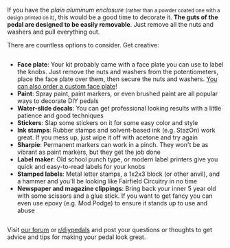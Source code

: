 If you have the *plain aluminum enclosure* <small>(rather than a powder coated one with a design printed on it)</small>, this would be a good time to decorate it.  **The guts of the pedal are designed to be easily removable**. Just remove all the nuts and washers and pull everything out.

There are countless options to consider. Get creative:

<div class="columns" markdown="1">

- **Face plate**: Your kit probably came with a face plate you can use to label the knobs. Just remove the nuts and washers from the potentiometers, place the face plate over them, then secure the nuts and washers. [You can also order a custom face plate](https://shop.mas-effects.com/collections/diy/products/custom-faceplate-for-diy-guitar-pedals-and-amps)!
- **Paint**: Spray paint, paint markers, or even brushed paint are all popular ways to decorate DIY pedals
- **Water-slide decals**: You can get professional looking results with a little patience and good techniques
- **Stickers**: Slap some stickers on it for some easy color and style
- **Ink stamps**: Rubber stamps and solvent-based ink (e.g. StazOn) work great. If you mess up, just wipe it off with acetone and try again
- **Sharpie**: Permanent markers can work in a pinch. They won't be as vibrant as paint markers, but they get the job done
- **Label maker**: Old school punch type, or modern label printers give you quick and easy-to-read labels for your knobs
- **Stamped labels**: Metal letter stamps, a 1x2x3 block (or other anvil), and a hammer and you'll be looking like Fairfield Circuitry in no time
- **Newspaper and magazine clippings**: Bring back your inner 5 year old with some scissors and a glue stick. If you want to get fancy you can even use epoxy (e.g. Mod Podge) to ensure it stands up to use and abuse

</div>

Visit [our forum](https://www.reddit.com/r/maseffects/) or [r/diypedals](https://www.reddit.com/r/diypedals) and post your questions or thoughts to get advice and tips for making your pedal look great.

